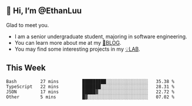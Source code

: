 ## 👋 Hi, I’m @EthanLuu

Glad to meet you.

- I am a senior undergraduate student, majoring in software engineering.
- You can learn more about me at my [📝BLOG](https://blog.ethanloo.cn).
- You may find some interesting projects in my [💡LAB](https://lab.ethanloo.cn).

## This Week
<!--START_SECTION:waka-->

```text
Bash         27 mins         █████████░░░░░░░░░░░░░░░░   35.38 %
TypeScript   22 mins         ███████░░░░░░░░░░░░░░░░░░   28.31 %
JSON         17 mins         █████▓░░░░░░░░░░░░░░░░░░░   22.72 %
Other        5 mins          █▓░░░░░░░░░░░░░░░░░░░░░░░   07.02 %
```

<!--END_SECTION:waka-->
